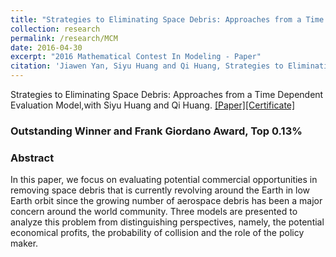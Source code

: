 ```yaml
---
title: "Strategies to Eliminating Space Debris: Approaches from a Time Dependent Evaluation Model"
collection: research
permalink: /research/MCM
date: 2016-04-30
excerpt: "2016 Mathematical Contest In Modeling - Paper"
citation: 'Jiawen Yan, Siyu Huang and Qi Huang, Strategies to Eliminating Space Debris: Approaches from a Time Dependent Evaluation Model.'
---
```


Strategies to Eliminating Space Debris: Approaches from a Time Dependent Evaluation Model,with Siyu Huang and Qi Huang. [[Paper]](http://charlesyan1.github.io/files/research/MCM/42745-paper.pdf)[[Certificate]](http://charlesyan1.github.io/files/research/MCM/42745.pdf)

### Outstanding Winner and Frank Giordano Award, Top 0.13%
### Abstract
In this paper, we focus on evaluating potential commercial opportunities in removing space debris that is currently revolving around the Earth in low Earth orbit since the growing number of aerospace debris has been a major concern around the world community. Three models are presented to analyze this problem from distinguishing perspectives, namely, the potential economical profits, the probability of collision and the role of the policy maker.



